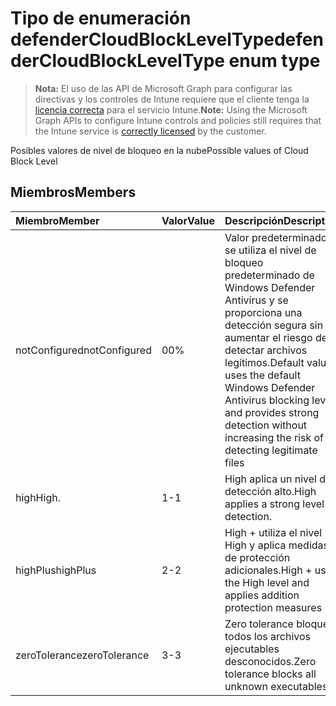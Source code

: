# <a name="defendercloudblockleveltype-enum-type"></a><span data-ttu-id="a1da1-101">Tipo de enumeración defenderCloudBlockLevelType</span><span class="sxs-lookup"><span data-stu-id="a1da1-101">defenderCloudBlockLevelType enum type</span></span>

> <span data-ttu-id="a1da1-102">**Nota:** El uso de las API de Microsoft Graph para configurar las directivas y los controles de Intune requiere que el cliente tenga la [licencia correcta](https://go.microsoft.com/fwlink/?linkid=839381) para el servicio Intune.</span><span class="sxs-lookup"><span data-stu-id="a1da1-102">**Note:** Using the Microsoft Graph APIs to configure Intune controls and policies still requires that the Intune service is [correctly licensed](https://go.microsoft.com/fwlink/?linkid=839381) by the customer.</span></span>

<span data-ttu-id="a1da1-103">Posibles valores de nivel de bloqueo en la nube</span><span class="sxs-lookup"><span data-stu-id="a1da1-103">Possible values of Cloud Block Level</span></span>
## <a name="members"></a><span data-ttu-id="a1da1-104">Miembros</span><span class="sxs-lookup"><span data-stu-id="a1da1-104">Members</span></span>
|<span data-ttu-id="a1da1-105">Miembro</span><span class="sxs-lookup"><span data-stu-id="a1da1-105">Member</span></span>|<span data-ttu-id="a1da1-106">Valor</span><span class="sxs-lookup"><span data-stu-id="a1da1-106">Value</span></span>|<span data-ttu-id="a1da1-107">Descripción</span><span class="sxs-lookup"><span data-stu-id="a1da1-107">Description</span></span>|
|:---|:---|:---|
|<span data-ttu-id="a1da1-108">notConfigured</span><span class="sxs-lookup"><span data-stu-id="a1da1-108">notConfigured</span></span>|<span data-ttu-id="a1da1-109">0</span><span class="sxs-lookup"><span data-stu-id="a1da1-109">0%</span></span>|<span data-ttu-id="a1da1-110">Valor predeterminado, se utiliza el nivel de bloqueo predeterminado de Windows Defender Antivirus y se proporciona una detección segura sin aumentar el riesgo de detectar archivos legítimos.</span><span class="sxs-lookup"><span data-stu-id="a1da1-110">Default value, uses the default Windows Defender Antivirus blocking level and provides strong detection without increasing the risk of detecting legitimate files</span></span>|
|<span data-ttu-id="a1da1-111">high</span><span class="sxs-lookup"><span data-stu-id="a1da1-111">High.</span></span>|<span data-ttu-id="a1da1-112">1</span><span class="sxs-lookup"><span data-stu-id="a1da1-112">-1</span></span>|<span data-ttu-id="a1da1-113">High aplica un nivel de detección alto.</span><span class="sxs-lookup"><span data-stu-id="a1da1-113">High applies a strong level of detection.</span></span>|
|<span data-ttu-id="a1da1-114">highPlus</span><span class="sxs-lookup"><span data-stu-id="a1da1-114">highPlus</span></span>|<span data-ttu-id="a1da1-115">2</span><span class="sxs-lookup"><span data-stu-id="a1da1-115">-2</span></span>|<span data-ttu-id="a1da1-116">High + utiliza el nivel High y aplica medidas de protección adicionales.</span><span class="sxs-lookup"><span data-stu-id="a1da1-116">High + uses the High level and applies addition protection measures</span></span>|
|<span data-ttu-id="a1da1-117">zeroTolerance</span><span class="sxs-lookup"><span data-stu-id="a1da1-117">zeroTolerance</span></span>|<span data-ttu-id="a1da1-118">3</span><span class="sxs-lookup"><span data-stu-id="a1da1-118">-3</span></span>|<span data-ttu-id="a1da1-119">Zero tolerance bloquea todos los archivos ejecutables desconocidos.</span><span class="sxs-lookup"><span data-stu-id="a1da1-119">Zero tolerance blocks all unknown executables</span></span>|









